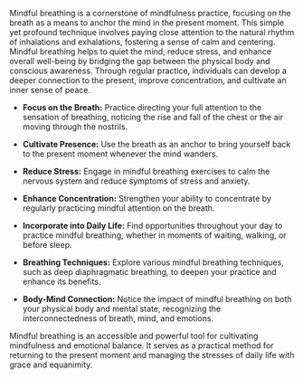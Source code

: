 Mindful breathing is a cornerstone of mindfulness practice, focusing on the breath as a means to anchor the mind in the present moment. This simple yet profound technique involves paying close attention to the natural rhythm of inhalations and exhalations, fostering a sense of calm and centering. Mindful breathing helps to quiet the mind, reduce stress, and enhance overall well-being by bridging the gap between the physical body and conscious awareness. Through regular practice, individuals can develop a deeper connection to the present, improve concentration, and cultivate an inner sense of peace.


- **Focus on the Breath:** Practice directing your full attention to the sensation of breathing, noticing the rise and fall of the chest or the air moving through the nostrils.

- **Cultivate Presence:** Use the breath as an anchor to bring yourself back to the present moment whenever the mind wanders.

- **Reduce Stress:** Engage in mindful breathing exercises to calm the nervous system and reduce symptoms of stress and anxiety.

- **Enhance Concentration:** Strengthen your ability to concentrate by regularly practicing mindful attention on the breath.

- **Incorporate into Daily Life:** Find opportunities throughout your day to practice mindful breathing, whether in moments of waiting, walking, or before sleep.

- **Breathing Techniques:** Explore various mindful breathing techniques, such as deep diaphragmatic breathing, to deepen your practice and enhance its benefits.

- **Body-Mind Connection:** Notice the impact of mindful breathing on both your physical body and mental state, recognizing the interconnectedness of breath, mind, and emotions.


Mindful breathing is an accessible and powerful tool for cultivating mindfulness and emotional balance. It serves as a practical method for returning to the present moment and managing the stresses of daily life with grace and equanimity.